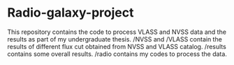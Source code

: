 # Radio-galaxy-project
This repository contains the code to process VLASS and NVSS data and the results as part of my undergraduate thesis.
/NVSS and /VLASS contain the results of different flux cut obtained from NVSS and VLASS catalog.
/results contains some overall results.
/radio contains my codes to process the data.
